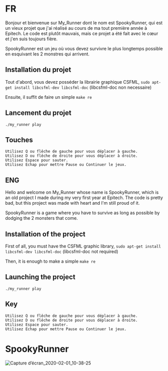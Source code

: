 # FR

Bonjour et bienvenue sur My_Runner dont le nom est SpookyRunner, qui est un vieux projet que j'ai réalisé au cours de ma tout première année à Epitech.
Le code est plutôt mauvais, mais ce projet a été fait avec le cœur et j'en suis toujours fière.

SpookyRunner est un jeu où vous devez survivre le plus longtemps possible en esquivant les 2 monstres qui arrivent.

## Installation du projet
Tout d'abord, vous devez posséder la librairie graphique CSFML, `sudo apt-get install libcsfml-dev libcsfml-doc` (libcsfml-doc non necessaire)

Ensuite, il suffit de faire un simple `make re`

## Lancement du projet

`./my_runner play`

## Touches

	Utilisez Q ou flêche de gauche pour vous déplacer à gauche.
	Utilisez D ou flêche de droite pour vous déplacer à droite.
	Utilisez Espace pour sauter.
	Utilisez Echap pour mettre Pause ou Continuer le jeux.


## ENG

Hello and welcome on My_Runner whose name is SpookyRunner, which is an old project I made during my very first year at Epitech.
The code is pretty bad, but this project was made with heart and I'm still proud of it.

SpookyRunner is a game where you have to survive as long as possible by dodging the 2 monsters that come.

## Installation of the project
First of all, you must have the CSFML graphic library, `sudo apt-get install libcsfml-dev libcsfml-doc` (libcsfml-doc not required)

Then, it is enough to make a simple `make re`

## Launching the project
`./my_runner play`

## Key

	Utilisez Q ou flêche de gauche pour vous déplacer à gauche.
	Utilisez D ou flêche de droite pour vous déplacer à droite.
	Utilisez Espace pour sauter.
	Utilisez Echap pour mettre Pause ou Continuer le jeux.

# SpookyRunner

![Capture d’écran_2020-02-01_10-38-25](https://user-images.githubusercontent.com/57537266/73590177-bac3a080-44df-11ea-91ca-0503b146eba9.png)
